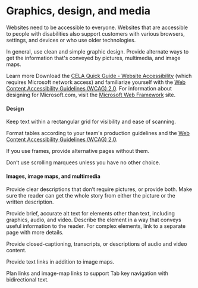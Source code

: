 ﻿# Graphics, design, and media

Websites
need to be accessible to everyone. Websites that are accessible
to people with disabilities also support customers with various
browsers, settings, and devices or who use older technologies. 

In
general, use clean and simple graphic design. Provide alternate ways
to get the information that's conveyed by pictures, multimedia, and
image maps.

Learn more Download the [CELA Quick Guide - Website Accessibility](https://microsoft.sharepoint.com/teams/msenable/Related%20Resources/MSEnable-QuickGuide-WebsiteAccessibility.docx) (which requires Microsoft network access) and familiarize yourself with the [Web Content Accessibility Guidelines (WCAG) 2.0](http://www.w3.org/TR/WCAG20/).
For information about designing for Microsoft.com, visit the [](https://getmscom.microsoft.com/style-guide/Pages/template_overview.aspx)[Microsoft Web Framework](http://getmwf.com/) site.

#### Design

Keep text within a rectangular grid for visibility and ease of scanning. 

Format tables according to your team's production guidelines and the [Web Content Accessibility Guidelines (WCAG) 2.0](http://www.w3.org/TR/WCAG20/). 

If you use frames, provide alternative pages without them. 

Don’t use scrolling marquees unless you have no other choice. 

#### Images, image maps, and multimedia

Provide clear descriptions that don’t require pictures,
or provide both. Make sure the reader can get the whole story
from either the picture or the written description. 

Provide brief, accurate alt text for elements other than text, including
graphics, audio, and video. Describe the element in a way
that conveys useful information to the reader. For complex
elements, link to a separate page with more details. 

Provide closed-captioning, transcripts, or descriptions of audio and video content.

Provide text links in addition to image maps.

Plan links and image-map links to support Tab key navigation with bidirectional text. 
